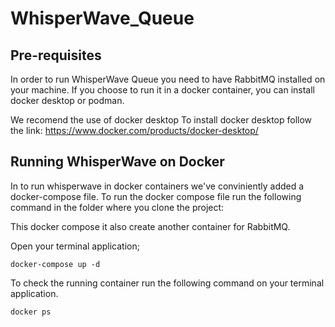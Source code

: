 # WhisperWave_Queue

## Pre-requisites
In order to run WhisperWave Queue you need to have RabbitMQ installed on your machine. If you choose to run it in a docker container, you can install docker desktop or podman.

We recomend the use of docker desktop
To install docker desktop follow the link: https://www.docker.com/products/docker-desktop/


## Running WhisperWave on Docker
In to run whisperwave in docker containers we've conviniently added a docker-compose file. To run the docker compose file run the following command in the folder where you clone the project:

This docker compose it also create another container for RabbitMQ.

Open your terminal application;

```
docker-compose up -d
```

To check the running container run the following command on your terminal application.

```
docker ps
```
